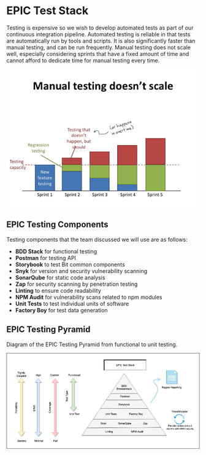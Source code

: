 # EPIC Test Stack

Testing is expensive so we wish to develop automated tests as part of our continuous integration pipeline. Automated testing is reliable in that tests are automatically run by tools and scripts. It is also significantly faster than manual testing, and can be run frequently. Manual testing does not scale well, especially considering sprints that have a fixed amount of time and cannot afford to dedicate time for manual testing every time.


![alt text](images/manual_testing_cost.png "Epic Testing Pyramind")
## EPIC Testing Components
Testing components that the team discussed we will use are as follows:

* **BDD Stack** for functional testing
* **Postman** for testing API
* **Storybook** to test Bit common components
* **Snyk** for version and security vulnerability scanning
* **SonarQube** for static code analysis
* **Zap** for security scanning by penetration testing
* **Linting** to ensure code readability
* **NPM Audit** for vulnerability scans related to npm modules
* **Unit Tests** to test individual units of software
* **Factory Boy** for test data generation

## EPIC Testing Pyramid

Diagram of the EPIC Testing Pyramid from functional to unit testing.

![alt text](images/Epic_test_pipeline.png "Epic Testing Pyramind")
